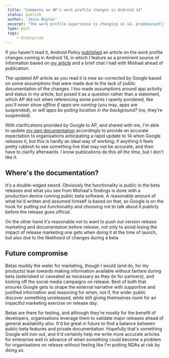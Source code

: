 ```yaml
---
 title: "Comments on AP's work profile changes in Android 14"
 status: publish 
 author: 'Jason Bayton' 
 excerpt: "The work profile experience is changing in 14, predominantly for the better. The lack of public information has led to some assumptions which would benefit from a little clarity." 
 type: post 
 tags: 
     - Enterprise 
---
```

If you haven't read it, Android Policy [published](https://www.androidpolice.com/android-14-pause-work-profile/) an article on the work profile changes coming in Android 14, in which I feature as a prominent source of information based on [my article](/blog/2023/04/android-enterprise-in-android-14/) and a brief chat I had with Mishaal ahead of publication.

The updated AP article as you read it is now as-corrected by Google based on some assumptions that were made due to the lack of public documentation of the changes. I too made assumptions around app activity and status in my article, but posed it as a question rather than a statement, which AP did not when referencing some points I openly pondered, like _you'll never show offline if apps are running_ (you may, apps are suspended), or _will apps be polling location in the background?_ (no, they're suspended).

With clarifications provided by Google to AP, and shared with me, I'm able to update [my own documentation](/android/android-14-work-profile-behaviour/) accordingly to provide an accurate expectation to organisations anticipating a rapid update to 14 when Google releases it, but this is hardly an ideal way of working; if anything it feels pretty rubbish to see something live that may not be accurate, and then have to clarify afterwards. I know publications do this _all the time_, but I don't like it.

## Where's the documentation?

It's a double-edged sword. Obviously the functionality is public in the beta releases and what you see from Mishaal's findings is done with a production device running public beta software. A reasonable amount of what he'd written and assumed himself is based on that, so Google is on the hook for putting out functionality and choosing not to talk about it publicly before the release goes official.

On the other hand it's reasonable not to want to push out version release marketing and documentation before release, not only to avoid losing the impact of release marketing one gets when doing it at the time of launch, but also due to the likelihood of changes during a beta

## Future compromise

Betas muddy the water for marketing, though I would (and do, for my products) lean towards making information available without fanfare during beta (asterisked or caveated as necessary as they do for partners), and kicking off the social media campaigns on release. Best of both that ensures Google gets to shape the external narrative with supportive and justified information and reasoning for when, not if, the wider public discover something unreleased, while still giving themselves room for an impactful marketing exercise on release day.

Betas are there for testing, and although they're mostly for the benefit of developers, organisations leverage them to validate major releases ahead of general availability also. It'd be great in future to find a balance between public beta features and private documentation. Hopefully that's something Google will iron out, and it'd certainly help me write more accurate articles for enterprise well in advance of when something could become a problem for organisations on release without feeling like I'm putting NDAs at risk by doing so.
